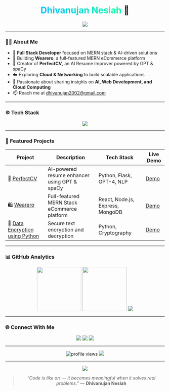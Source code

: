 <!-- Modern Gradient GitHub README - Professional Version -->
<div align="center">

<h1 align="center">
  <span style="background: linear-gradient(90deg, #00BFFF, #00FFA3); -webkit-background-clip: text; color: transparent;">Dhivanujan Nesiah</span> 👋
</h1>

<p align="center">
  <img src="https://readme-typing-svg.herokuapp.com?size=22&color=00FFA3&center=true&vCenter=true&width=650&lines=Full+Stack+Developer+⚡+MERN+Stack+Enthusiast;AI+Innovator+💡+Software+Engineer;Networking+and+Cloud+Computing+Learner" />
</p>

</div>

---

### 🧑‍💻 About Me

- 💼 **Full Stack Developer** focused on MERN stack & AI-driven solutions  
- 🚀 Building **Wearero**, a full-featured MERN eCommerce platform  
- 🧠 Creator of **PerfectCV**, an AI Resume Improver powered by GPT & spaCy  
- ☁️ Exploring **Cloud & Networking** to build scalable applications  
- 💬 Passionate about sharing insights on **AI, Web Development, and Cloud Computing**  
- 📫 Reach me at [dhivanujan2002@gmail.com](mailto:dhivanujan2002@gmail.com)  

---

### ⚙️ Tech Stack

<p align="center">
  <img src="https://skillicons.dev/icons?i=js,react,nodejs,express,mongodb,python,flask,html,css,c,java,git,github,vscode,docker,azure&theme=radical" />
</p>

---

### 🚀 Featured Projects

| Project | Description | Tech Stack | Live Demo |
|---------|-------------|------------|-----------|
| 🧠 [PerfectCV](https://github.com/dhivanujan/MiniProject-PerfectCV) | AI-powered resume enhancer using GPT & spaCy | Python, Flask, GPT-4, NLP | [Demo](#) |
| 🛍 [Wearero](https://github.com/dhivanujan/Wearero) | Full-featured MERN Stack eCommerce platform | React, Node.js, Express, MongoDB | [Demo](#) |
| 🔐 [Data Encryption using Python](https://github.com/dhivanujan/data-encryption-using-python) | Secure text encryption and decryption | Python, Cryptography | [Demo](#) |

---

### 📊 GitHub Analytics

<div align="center">

<img src="https://github-readme-stats.vercel.app/api?username=dhivanujan&show_icons=true&theme=radical&hide_border=true&bg_color=0D1117&title_color=00FFA3&icon_color=00BFFF&text_color=FFFFFF" height="140"/>
<img src="https://github-readme-stats.vercel.app/api/top-langs/?username=dhivanujan&layout=compact&theme=radical&hide_border=true&bg_color=0D1117&title_color=00FFA3&text_color=FFFFFF" height="140"/>

<img src="https://github-profile-trophy.vercel.app/?username=dhivanujan&theme=radical&no-frame=true&margin-w=15&column=4" />

</div>

---

### 🌐 Connect With Me

<p align="center">
  <a href="https://linkedin.com/in/dhivanujan-nesiah-a56a94240"><img src="https://img.shields.io/badge/LinkedIn-0A66C2?style=flat-square&logo=linkedin&logoColor=white" /></a>
  <a href="mailto:dhivanujan2002@gmail.com"><img src="https://img.shields.io/badge/Gmail-D14836?style=flat-square&logo=gmail&logoColor=white" /></a>
  <a href="https://github.com/dhivanujan"><img src="https://img.shields.io/badge/GitHub-100000?style=flat-square&logo=github&logoColor=white" /></a>
</p>

---

<p align="center">
  <img src="https://komarev.com/ghpvc/?username=dhivanujan&label=Profile+Views&color=00FFA3&style=for-the-badge" alt="profile views" />
  <img src="https://img.shields.io/badge/Open%20to%20Work-Yes-00BFFF?style=for-the-badge" />
</p>

---

<div align="center">
  <img src="https://capsule-render.vercel.app/api?type=waving&color=gradient&height=80&section=footer&text=Thanks+for+visiting!&fontColor=fff&fontAlignY=35"/>
</div>

> <p align="center"><i>“Code is like art — it becomes meaningful when it solves real problems.”</i>  
> — <b>Dhivanujan Nesiah</b></p>
